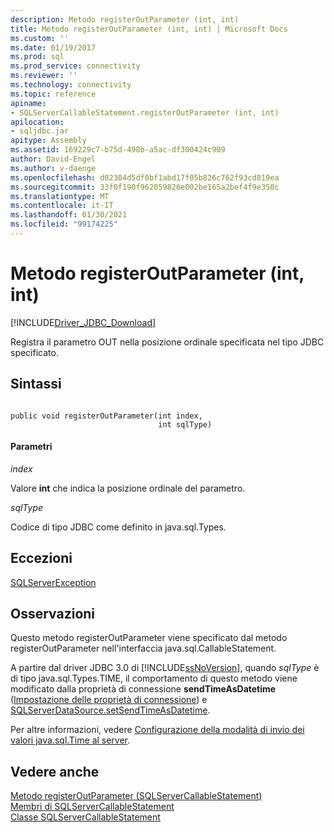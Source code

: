 ```yaml
---
description: Metodo registerOutParameter (int, int)
title: Metodo registerOutParameter (int, int) | Microsoft Docs
ms.custom: ''
ms.date: 01/19/2017
ms.prod: sql
ms.prod_service: connectivity
ms.reviewer: ''
ms.technology: connectivity
ms.topic: reference
apiname:
- SQLServerCallableStatement.registerOutParameter (int, int)
apilocation:
- sqljdbc.jar
apitype: Assembly
ms.assetid: 169229c7-b75d-498b-a5ac-df300424c909
author: David-Engel
ms.author: v-daenge
ms.openlocfilehash: d02384d5df0bf1abd17f05b826c762f93cd819ea
ms.sourcegitcommit: 33f0f190f962059826e002be165a2bef4f9e350c
ms.translationtype: MT
ms.contentlocale: it-IT
ms.lasthandoff: 01/30/2021
ms.locfileid: "99174225"
---
```

# <a name="registeroutparameter-method-int-int"></a>Metodo registerOutParameter (int, int)
[!INCLUDE[Driver_JDBC_Download](../../../includes/driver_jdbc_download.md)]

  Registra il parametro OUT nella posizione ordinale specificata nel tipo JDBC specificato.  
  
## <a name="syntax"></a>Sintassi  
  
```  
  
public void registerOutParameter(int index,  
                                 int sqlType)  
```  
  
#### <a name="parameters"></a>Parametri  
 *index*  
  
 Valore **int** che indica la posizione ordinale del parametro.  
  
 *sqlType*  
  
 Codice di tipo JDBC come definito in java.sql.Types.  
  
## <a name="exceptions"></a>Eccezioni  
 [SQLServerException](../../../connect/jdbc/reference/sqlserverexception-class.md)  
  
## <a name="remarks"></a>Osservazioni  
 Questo metodo registerOutParameter viene specificato dal metodo registerOutParameter nell'interfaccia java.sql.CallableStatement.  
  
 A partire dal driver JDBC 3.0 di [!INCLUDE[ssNoVersion](../../../includes/ssnoversion-md.md)], quando *sqlType* è di tipo java.sql.Types.TIME, il comportamento di questo metodo viene modificato dalla proprietà di connessione **sendTimeAsDatetime** ([Impostazione delle proprietà di connessione](../../../connect/jdbc/setting-the-connection-properties.md)) e [SQLServerDataSource.setSendTimeAsDatetime](../../../connect/jdbc/reference/setsendtimeasdatetime-method-sqlserverdatasource.md).  
  
 Per altre informazioni, vedere [Configurazione della modalità di invio dei valori java.sql.Time al server](../../../connect/jdbc/configuring-how-java-sql-time-values-are-sent-to-the-server.md).  
  
## <a name="see-also"></a>Vedere anche  
 [Metodo registerOutParameter &#40;SQLServerCallableStatement&#41;](../../../connect/jdbc/reference/registeroutparameter-method-sqlservercallablestatement.md)   
 [Membri di SQLServerCallableStatement](../../../connect/jdbc/reference/sqlservercallablestatement-members.md)   
 [Classe SQLServerCallableStatement](../../../connect/jdbc/reference/sqlservercallablestatement-class.md)  
  
  
